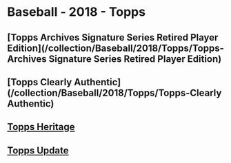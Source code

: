 # Baseball - 2018 - Topps
## [Topps Archives Signature Series Retired Player Edition](/collection/Baseball/2018/Topps/Topps-Archives Signature Series Retired Player Edition)
## [Topps Clearly Authentic](/collection/Baseball/2018/Topps/Topps-Clearly Authentic)
## [Topps Heritage](/collection/Baseball/2018/Topps/Topps-Heritage)
## [Topps Update](/collection/Baseball/2018/Topps/Topps-Update)
